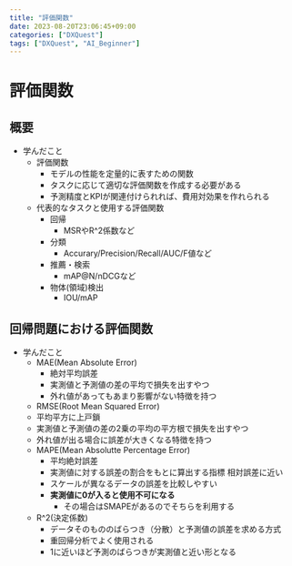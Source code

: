 ```yaml
---
title: "評価関数"
date: 2023-08-20T23:06:45+09:00
categories: ["DXQuest"]
tags: ["DXQuest", "AI_Beginner"]
---
```

# 評価関数

## 概要

- 学んだこと
  - 評価関数
    - モデルの性能を定量的に表すための関数
    - タスクに応じて適切な評価関数を作成する必要がある
    - 予測精度とKPIが関連付けられれば、費用対効果を作れられる
  - 代表的なタスクと使用する評価関数
    - 回帰
      - MSRやR^2係数など
    - 分類
      - Accurary/Precision/Recall/AUC/F値など
    - 推薦・検索
      - mAP@N/nDCGなど
    - 物体(領域)検出
      - IOU/mAP

## 回帰問題における評価関数
  
  - 学んだこと
    - MAE(Mean Absolute Error)
      - 絶対平均誤差
      - 実測値と予測値の差の平均で損失を出すやつ
      - 外れ値があってもあまり影響がない特徴を持つ
    - RMSE(Root Mean Squared Error)
     - 平均平方に上戸鎖
     - 実測値と予測値の差の2乗の平均の平方根で損失を出すやつ
     - 外れ値が出る場合に誤差が大きくなる特徴を持つ
    - MAPE(Mean Absolutte Percentage Error)
      - 平均絶対誤差
      - 実測値に対する誤差の割合をもとに算出する指標 相対誤差に近い
      - スケールが異なるデータの誤差を比較しやすい
      - **実測値に0が入ると使用不可になる**
        - その場合はSMAPEがあるのでそちらを利用する
    - R^2(決定係数)
      - データそのもののばらつき（分散）と予測値の誤差を求める方式
      - 重回帰分析でよく使用される
      - 1に近いほど予測のばらつきが実測値と近い形となる